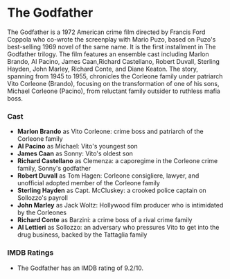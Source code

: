 # The Godfather

The Godfather is a 1972 American crime film directed by Francis Ford Coppola who co-wrote the screenplay with Mario Puzo, based on Puzo's best-selling 1969 novel of the same name. It is the first installment in The Godfather trilogy. The film features an ensemble cast including Marlon Brando, Al Pacino, James Caan,Richard Castellano, Robert Duvall, Sterling Hayden, John Marley, Richard Conte, and Diane Keaton. The story, spanning from 1945 to 1955, chronicles the Corleone family under patriarch Vito Corleone (Brando), focusing on the transformation of one of his sons, Michael Corleone (Pacino), from reluctant family outsider to ruthless mafia boss.

### Cast
* __Marlon Brando__ as Vito Corleone: crime boss and patriarch of the Corleone family
* __Al Pacino__ as Michael: Vito's youngest son
* __James Caan__ as Sonny: Vito's oldest son
* __Richard Castellano__ as Clemenza: a caporegime in the Corleone crime family, Sonny's godfather
* __Robert Duvall__ as Tom Hagen: Corleone consigliere, lawyer, and unofficial adopted member of the Corleone family
* __Sterling Hayden__ as Capt. McCluskey: a crooked police captain on Sollozzo's payroll
* __John Marley__ as Jack Woltz: Hollywood film producer who is intimidated by the Corleones
* __Richard Conte__ as Barzini: a crime boss of a rival crime family
* __Al Lettieri__ as Sollozzo: an adversary who pressures Vito to get into the drug business, backed by the Tattaglia family

### IMDB Ratings
* The Godfather has an IMDB rating of 9.2/10.